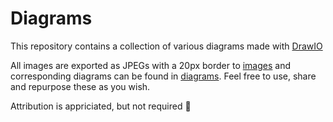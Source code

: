 # Diagrams

This repository contains a collection of various diagrams made with [DrawIO](https://app.diagrams.net/)

All images are exported as JPEGs with a 20px border to [images](images/) and corresponding diagrams can be found in [diagrams](diagrams/). Feel free to use, share and repurpose these as you wish.

Attribution is appriciated, but not required 🫶

